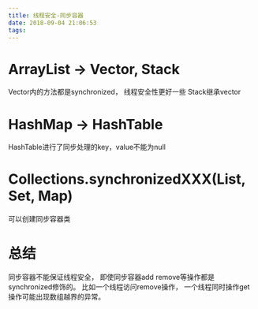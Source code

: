 ```yaml
---
title: 线程安全-同步容器
date: 2018-09-04 21:06:53
tags:
---
```


# ArrayList -> Vector, Stack
Vector内的方法都是synchronized， 线程安全性更好一些
Stack继承vector

# HashMap -> HashTable
HashTable进行了同步处理的key，value不能为null

# Collections.synchronizedXXX(List, Set, Map)
可以创建同步容器类

# 总结
同步容器不能保证线程安全， 即使同步容器add remove等操作都是synchronized修饰的。 比如一个线程访问remove操作， 一个线程同时操作get
操作可能出现数组越界的异常。